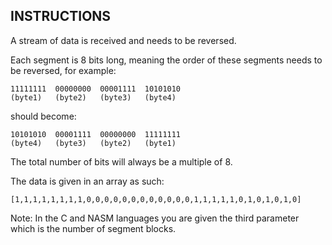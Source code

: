## INSTRUCTIONS

A stream of data is received and needs to be reversed.

Each segment is 8 bits long, meaning the order of these segments needs to be reversed, for example:
```
11111111  00000000  00001111  10101010
(byte1)   (byte2)   (byte3)   (byte4)
```
should become:

```
10101010  00001111  00000000  11111111
(byte4)   (byte3)   (byte2)   (byte1)
```
The total number of bits will always be a multiple of 8.

The data is given in an array as such:
```
[1,1,1,1,1,1,1,1,0,0,0,0,0,0,0,0,0,0,0,0,1,1,1,1,1,0,1,0,1,0,1,0]
```
Note: In the C and NASM languages you are given the third parameter which is the number of segment blocks.